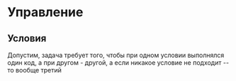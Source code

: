 # Управление

## Условия

Допустим, задача требует того, чтобы при одном условии
выполнялся один код, а при другом - другой, а если
никакое условие не подходит -- то вообще третий